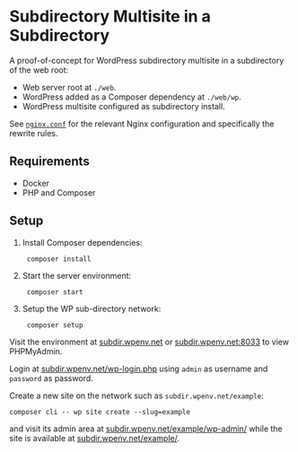 # Subdirectory Multisite in a Subdirectory

A proof-of-concept for WordPress subdirectory multisite in a subdirectory of the web root:

- Web server root at `./web`.
- WordPress added as a Composer dependency at `./web/wp`.
- WordPress multisite configured as subdirectory install.

See [`nginx.conf`](nginx.conf) for the relevant Nginx configuration and specifically the rewrite rules.


## Requirements

- Docker
- PHP and Composer


## Setup

1. Install Composer dependencies:

        composer install

2. Start the server environment:

        composer start

3. Setup the WP sub-directory network:

        composer setup

Visit the environment at [subdir.wpenv.net](http://subdir.wpenv.net) or [subdir.wpenv.net:8033](http://subdir.wpenv.net:8033) to view PHPMyAdmin.

Login at [subdir.wpenv.net/wp-login.php](http://subdir.wpenv.net/wp-login.php) using `admin` as username and `password` as password.

Create a new site on the network such as `subdir.wpenv.net/example`:

    composer cli -- wp site create --slug=example

and visit its admin area at [subdir.wpenv.net/example/wp-admin/](http://subdir.wpenv.net/example/wp-admin/) while the site is available at [subdir.wpenv.net/example/](http://subdir.wpenv.net/example/).


